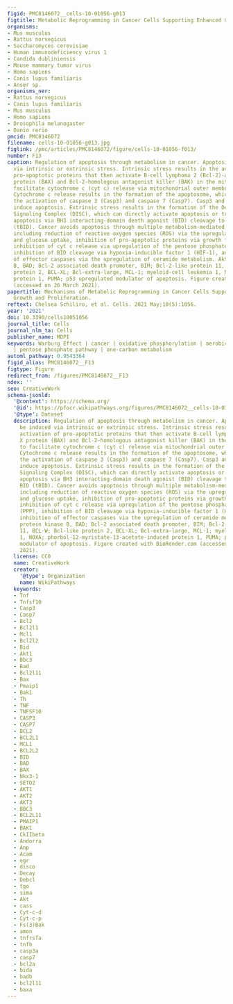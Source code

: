 ```yaml
---
figid: PMC8146072__cells-10-01056-g013
figtitle: Metabolic Reprogramming in Cancer Cells Supporting Enhanced Growth and Proliferation
organisms:
- Mus musculus
- Rattus norvegicus
- Saccharomyces cerevisiae
- Human immunodeficiency virus 1
- Candida dubliniensis
- Mouse mammary tumor virus
- Homo sapiens
- Canis lupus familiaris
- Anser sp.
organisms_ner:
- Rattus norvegicus
- Canis lupus familiaris
- Mus musculus
- Homo sapiens
- Drosophila melanogaster
- Danio rerio
pmcid: PMC8146072
filename: cells-10-01056-g013.jpg
figlink: /pmc/articles/PMC8146072/figure/cells-10-01056-f013/
number: F13
caption: Regulation of apoptosis through metabolism in cancer. Apoptosis can be induced
  via intrinsic or extrinsic stress. Intrinsic stress results in the activation of
  pro-apoptotic proteins that then activate B-cell lymphoma 2 (Bcl-2)-associated X
  protein (BAX) and Bcl-2-homologous antagonist killer (BAK) in the mitochondria to
  facilitate cytochrome c (cyt c) release via mitochondrial outer membrane polarization.
  Cytochrome c release results in the formation of the apoptosome, which leads to
  the activation of caspase 3 (Casp3) and caspase 7 (Casp7). Casp3 and Casp7 then
  induce apoptosis. Extrinsic stress results in the formation of the Death Inducing
  Signaling Complex (DISC), which can directly activate apoptosis or trigger intrinsic
  apoptosis via BH3 interacting-domain death agonist (BID) cleavage to truncated BID
  (tBID). Cancer avoids apoptosis through multiple metabolism-mediated mechanisms,
  including reduction of reactive oxygen species (ROS) via the upregulation of glycolysis
  and glucose uptake, inhibition of pro-apoptotic proteins via growth factor signaling,
  inhibition of cyt c release via upregulation of the pentose phosphate pathway (PPP),
  inhibition of BID cleavage via hypoxia-inducible factor 1 (HIF-1), and inhibition
  of effector caspases via the upregulation of ceramide metabolism. Akt; protein kinase
  B, BAD; Bcl-2 associated death promoter, BIM; Bcl-2-like protein 11, BCL-W; Bcl-like
  protein 2, BCL-XL; Bcl-extra-large, MCL-1; myeloid-cell leukemia 1, NOXA; phorbol-12-myristate-13-acetate-induced
  protein 1, PUMA; p53 upregulated modulator of apoptosis. Figure created with BioRender.com
  (accessed on 26 March 2021).
papertitle: Mechanisms of Metabolic Reprogramming in Cancer Cells Supporting Enhanced
  Growth and Proliferation.
reftext: Chelsea Schiliro, et al. Cells. 2021 May;10(5):1056.
year: '2021'
doi: 10.3390/cells10051056
journal_title: Cells
journal_nlm_ta: Cells
publisher_name: MDPI
keywords: Warburg Effect | cancer | oxidative phosphorylation | aerobic glycolysis
  | pentose phosphate pathway | one-carbon metabolism
automl_pathway: 0.9543364
figid_alias: PMC8146072__F13
figtype: Figure
redirect_from: /figures/PMC8146072__F13
ndex: ''
seo: CreativeWork
schema-jsonld:
  '@context': https://schema.org/
  '@id': https://pfocr.wikipathways.org/figures/PMC8146072__cells-10-01056-g013.html
  '@type': Dataset
  description: Regulation of apoptosis through metabolism in cancer. Apoptosis can
    be induced via intrinsic or extrinsic stress. Intrinsic stress results in the
    activation of pro-apoptotic proteins that then activate B-cell lymphoma 2 (Bcl-2)-associated
    X protein (BAX) and Bcl-2-homologous antagonist killer (BAK) in the mitochondria
    to facilitate cytochrome c (cyt c) release via mitochondrial outer membrane polarization.
    Cytochrome c release results in the formation of the apoptosome, which leads to
    the activation of caspase 3 (Casp3) and caspase 7 (Casp7). Casp3 and Casp7 then
    induce apoptosis. Extrinsic stress results in the formation of the Death Inducing
    Signaling Complex (DISC), which can directly activate apoptosis or trigger intrinsic
    apoptosis via BH3 interacting-domain death agonist (BID) cleavage to truncated
    BID (tBID). Cancer avoids apoptosis through multiple metabolism-mediated mechanisms,
    including reduction of reactive oxygen species (ROS) via the upregulation of glycolysis
    and glucose uptake, inhibition of pro-apoptotic proteins via growth factor signaling,
    inhibition of cyt c release via upregulation of the pentose phosphate pathway
    (PPP), inhibition of BID cleavage via hypoxia-inducible factor 1 (HIF-1), and
    inhibition of effector caspases via the upregulation of ceramide metabolism. Akt;
    protein kinase B, BAD; Bcl-2 associated death promoter, BIM; Bcl-2-like protein
    11, BCL-W; Bcl-like protein 2, BCL-XL; Bcl-extra-large, MCL-1; myeloid-cell leukemia
    1, NOXA; phorbol-12-myristate-13-acetate-induced protein 1, PUMA; p53 upregulated
    modulator of apoptosis. Figure created with BioRender.com (accessed on 26 March
    2021).
  license: CC0
  name: CreativeWork
  creator:
    '@type': Organization
    name: WikiPathways
  keywords:
  - Tnf
  - Tnfsf10
  - Casp3
  - Casp7
  - Bcl2
  - Bcl2l1
  - Mcl1
  - Bcl2l2
  - Bid
  - Akt1
  - Bbc3
  - Bad
  - Bcl2l11
  - Bax
  - Pmaip1
  - Bak1
  - Th
  - TNF
  - TNFSF10
  - CASP3
  - CASP7
  - BCL2
  - BCL2L1
  - MCL1
  - BCL2L2
  - BID
  - BAD
  - BAX
  - Nkx3-1
  - SETD2
  - AKT1
  - AKT2
  - AKT3
  - BBC3
  - BCL2L11
  - PMAIP1
  - BAK1
  - CkIIbeta
  - Andorra
  - Anp
  - Acam
  - egr
  - disco
  - Decay
  - Debcl
  - tgo
  - sima
  - Akt
  - cass
  - Cyt-c-d
  - Cyt-c-p
  - Fs(3)Bak
  - amon
  - tnfrsfa
  - tnfb
  - casp3a
  - casp7
  - bcl2a
  - bida
  - badb
  - bcl2l11
  - baxa
---
```

